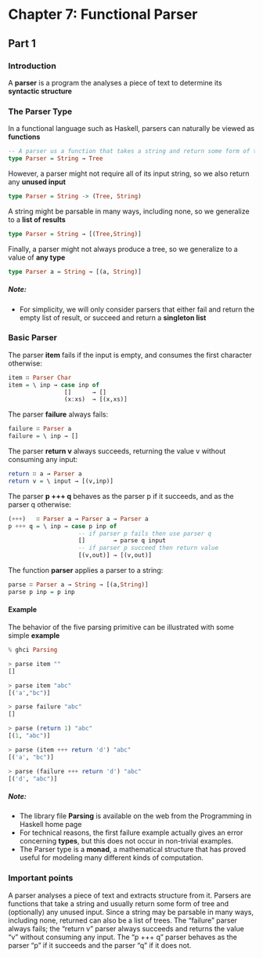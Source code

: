 # Chapter 7: Functional Parser

## Part 1

### Introduction
A __parser__ is a program the analyses a piece of text to determine its __syntactic structure__

### The Parser Type
In a functional language such as Haskell, parsers can naturally be viewed as __functions__

```Haskell
-- A parser us a function that takes a string and return some form of tree.
type Parser = String → Tree
```

However, a parser might not require all of its input string, so we also return any __unused input__

```Haskell
type Parser = String -> (Tree, String)
```

A string might be parsable in many ways, including none, so we generalize to a __list of results__

```Haskell
type Parser = String → [(Tree,String)]
```

Finally, a parser might not always produce a tree, so we generalize to a value of __any type__

```Haskell
type Parser a = String → [(a, String)]
```

##### Note:
- For simplicity, we will only consider parsers that either fail and return the empty list of result, or succeed and return a __singleton list__


### Basic Parser
The parser __item__ fails if the input is empty, and consumes the first character otherwise:

```Haskell
item ∷ Parser Char
item = \ inp → case inp of
                []      → []
                (x:xs)  → [(x,xs)]
```

The parser __failure__ always fails:

```Haskell
failure ∷ Parser a
failure = \ inp → []
```

The parser __return v__ always succeeds, returning the value v without consuming any input:

```Haskell
return ∷ a → Parser a
return v = \ input → [(v,inp)]
```

The parser __p +++ q__ behaves as the parser p if it succeeds, and as the parser q otherwise:

```Haskell
(+++)   ∷ Parser a → Parser a → Parser a
p +++ q = \ inp → case p inp of
                    -- if parser p fails then use parser q
                    []        → parse q input
                    -- if parser p succeed then return value
                    [(v,out)] → [(v,out)]
```

The function __parser__ applies a parser to a string:

```Haskell
parse ∷ Parser a → String → [(a,String)]
parse p inp = p inp
```

#### Example
The behavior of the five parsing primitive can be illustrated with some simple __example__

```Haskell
% ghci Parsing

> parse item ""
[]

> parse item "abc"
[('a',"bc")]

> parse failure "abc"
[]

> parse (return 1) "abc"
[(1, "abc")]

> parse (item +++ return 'd') "abc"
[('a', "bc")]

> parse (failure +++ return 'd') "abc"
[('d', "abc")]
```

##### Note:
- The library file __Parsing__ is available on the web from the Programming in Haskell home page
- For technical reasons, the first failure example actually gives an error concerning __types__, but this does not occur in non-trivial examples.
- The Parser type is a __monad__, a mathematical structure that has proved useful for modeling many different kinds of computation.


### Important points
A parser analyses a piece of text and extracts structure from it. Parsers are functions that take a string and usually return some form of tree and (optionally) any unused input. Since a string may be parsable in many ways, including none, returned can also be a list of trees. The “failure” parser always fails; the “return v” parser always succeeds and returns the value “v” without consuming any input. The “p +++ q” parser behaves as the parser “p” if it succeeds and the parser “q” if it does not.
